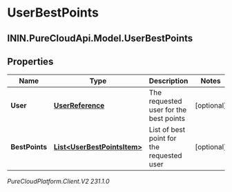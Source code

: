 # UserBestPoints

## ININ.PureCloudApi.Model.UserBestPoints

## Properties

|Name | Type | Description | Notes|
|------------ | ------------- | ------------- | -------------|
| **User** | [**UserReference**](UserReference) | The requested user for the best points | [optional] |
| **BestPoints** | [**List&lt;UserBestPointsItem&gt;**](UserBestPointsItem) | List of best point for the requested user | [optional] |



_PureCloudPlatform.Client.V2 231.1.0_
